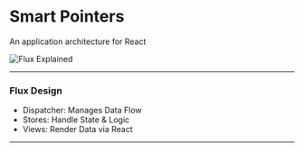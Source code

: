 # Smart Pointers

An application architecture for React

![Flux Explained](https://facebook.github.io/flux/img/flux-simple-f8-diagram-explained-1300w.png)

---

### Flux Design

- Dispatcher: Manages Data Flow
- Stores: Handle State & Logic
- Views: Render Data via React

---
